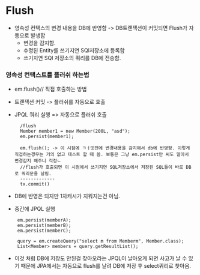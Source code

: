 # Flush
* 영속성 컨택스의 변경 내용을 DB에 반영함 ->  DB트랜잭션이 커밋되면 Flush가 자동으로 발생함
  * 변경을 감지함.
  * 수정된 Entity를 쓰기지연 SQl저장소에 등록함
  * 쓰기지연 SQl 저장소의 쿼리를 DB에 전송함.

###  영속성 컨택스트를 플러쉬 하는법
* em.flush()// 직접 호출하는 방법 
* 트랜잭션 커밋 -> 플러쉬를 자동으로 호출
* JPQL 쿼리 실행 => 자동으로 플러쉬 호출


        /flush
        Member member1 = new Member(200L, "asd");
        em.persist(member1);

        em.flush(); -> 이 시점에 ㅋㅓ밋전에 변경내용을 감지해서 db에 반영함. 이렇게 직접하는경우는 거의 없고 테스트 할 때 씀. 보통은 그냥 em.persist만 써도 알아서 변경감지 해주니 걱정ㄴ
        //flush가 호출되면 이 시점에서 쓰기지연 SQL저장소에서 저장된 SQL들이 바로 DB로 쿼리문을 날림.        
        -------------
        tx.commit()
* DB에 반영은 되지만 1차캐시가 지워지는건 아님.


*  중간에 JPQL 실행
    
        em.persist(memberA);
        em.persist(memberB);
        em.persist(memberC);
      
        query = em.createQuery("select m from Memberm", Member.class);
        List<Member> members = query.getResultList();

  * 이것 처럼 DB에 저장도 안된걸 찾아오라는 JPQL이 날아오게 되면 사고가 날 수 있기 때문에 JPA에서는 자동으로 flush를 날려 DB에 저장 후 select쿼리로 찾아옴.